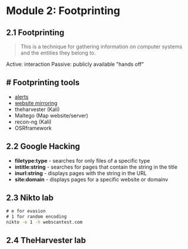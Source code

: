 # Module 2: Footprinting

## 2.1 Footprinting

> This is a technique for gathering information on computer systems and the entities they belong to.

Active: interaction
Passive: publicly available "hands off"

## # Footprinting tools

- [alerts](www.visualping.io)
- [website mirroring](www.httrack.com)
- theharvester (Kali)
- Maltego (Map website/server)
- recon-ng (Kali)
- OSRframework

## 2.2 Google Hacking

- **filetype:type** - searches for only files of a specific type
- **intitle:string** - searches for pages that contain the string in the title
- **inurl:string** - displays pages with the string in the URL
- **site:domain** - displays pages for a specific website or domainv

## 2.3 Nikto lab

```cmd
# e for evasion
# 1 for random encoding
nikto -e 1 -h webscantest.com
```

## 2.4 TheHarvester lab